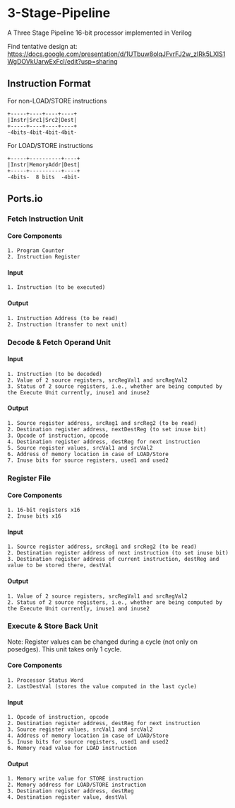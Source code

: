 # 3-Stage-Pipeline
A Three Stage Pipeline 16-bit processor implemented in Verilog 

Find tentative design at:
https://docs.google.com/presentation/d/1UTbuw8olqJFvrFJ2w_zIRk5LXlS1WgDOVkUarwExFcI/edit?usp=sharing

## Instruction Format

For non-LOAD/STORE instructions

    +-----+----+----+----+
    |Instr|Src1|Src2|Dest|
    +-----+----+----+----+
    -4bits-4bit-4bit-4bit-

For LOAD/STORE instructions

    +-----+----------+----+
    |Instr|MemoryAddr|Dest|
    +-----+----------+----+
    -4bits-  8 bits  -4bit-

## Ports.io

### Fetch Instruction Unit

#### Core Components
    1. Program Counter
    2. Instruction Register

#### Input
    1. Instruction (to be executed)

#### Output
    1. Instruction Address (to be read)
    2. Instruction (transfer to next unit)

### Decode & Fetch Operand Unit

#### Input
    1. Instruction (to be decoded)
    2. Value of 2 source registers, srcRegVal1 and srcRegVal2
    3. Status of 2 source registers, i.e., whether are being computed by the Execute Unit currently, inuse1 and inuse2 

#### Output
    1. Source register address, srcReg1 and srcReg2 (to be read)
    2. Destination register address, nextDestReg (to set inuse bit)
    3. Opcode of instruction, opcode
    4. Destination register address, destReg for next instruction
    5. Source register values, srcVal1 and srcVal2
    6. Address of memory location in case of LOAD/Store
    7. Inuse bits for source registers, used1 and used2 

### Register File

#### Core Components
    1. 16-bit registers x16
    2. Inuse bits x16

#### Input
    1. Source register address, srcReg1 and srcReg2 (to be read)
    2. Destination register address of next instruction (to set inuse bit)
    3. Destination register address of current instruction, destReg and value to be stored there, destVal

#### Output
    1. Value of 2 source registers, srcRegVal1 and srcRegVal2
    2. Status of 2 source registers, i.e., whether are being computed by the Execute Unit currently, inuse1 and inuse2 

### Execute & Store Back Unit

Note: Register values can be changed during a cycle (not only on posedges). This unit takes only 1 cycle.

#### Core Components
    1. Processor Status Word
    2. LastDestVal (stores the value computed in the last cycle)

#### Input
    1. Opcode of instruction, opcode
    2. Destination register address, destReg for next instruction
    3. Source register values, srcVal1 and srcVal2
    4. Address of memory location in case of LOAD/Store
    5. Inuse bits for source registers, used1 and used2 
    6. Memory read value for LOAD instruction

#### Output
    1. Memory write value for STORE instruction
    2. Memory address for LOAD/STORE instruction
    3. Destination register address, destReg
    4. Destination register value, destVal
